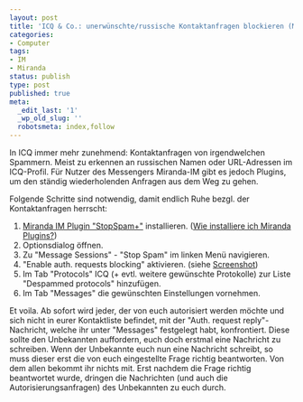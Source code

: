 ```yaml
---
layout: post
title: 'ICQ & Co.: unerwünschte/russische Kontaktanfragen blockieren (Miranda)'
categories:
- Computer
tags:
- IM
- Miranda
status: publish
type: post
published: true
meta:
  _edit_last: '1'
  _wp_old_slug: ''
  robotsmeta: index,follow
---
```

In ICQ immer mehr zunehmend: Kontaktanfragen von irgendwelchen Spammern. Meist zu erkennen an russischen Namen oder URL-Adressen im ICQ-Profil. Für Nutzer des Messengers Miranda-IM gibt es jedoch Plugins, um den ständig wiederholenden Anfragen aus dem Weg zu gehen.

Folgende Schritte sind notwendig, damit endlich Ruhe bezgl. der Kontaktanfragen herrscht:
<ol>
	<li><a href="http://addons.miranda-im.org/details.php?action=viewfile&amp;id=4135">Miranda IM Plugin "StopSpam+"</a> installieren. (<a href="http://miranda-im.de/mediawiki/index.php?title=Kategorie:Plugin#Installation">Wie installiere ich Miranda Plugins?</a>)</li>
	<li>Optionsdialog öffnen.</li>
	<li>Zu "Message Sessions" - "Stop Spam" im linken Menü navigieren.</li>
	<li>"Enable auth. requests blocking" aktivieren. (siehe <a href="http://www.breiteseite.net/blog/wp-content/uploads/2011/01/options.jpg">Screenshot</a>)</li>
	<li>Im Tab "Protocols" ICQ (+ evtl. weitere gewünschte Protokolle) zur Liste "Despammed protocols" hinzufügen.</li>
	<li>Im Tab "Messages" die gewünschten Einstellungen vornehmen.</li>
</ol>
Et voila. Ab sofort wird jeder, der von euch autorisiert werden möchte und sich nicht in eurer Kontaktliste befindet, mit der "Auth. request reply"-Nachricht, welche ihr unter "Messages" festgelegt habt, konfrontiert. Diese sollte den Unbekannten auffordern, euch doch erstmal eine Nachricht zu schreiben. Wenn der Unbekannte euch nun eine Nachricht schreibt, so muss dieser erst die von euch eingestellte Frage richtig beantworten. Von dem allen bekommt ihr nichts mit. Erst nachdem die Frage richtig beantwortet wurde, dringen die Nachrichten (und auch die Autorisierungsanfragen) des Unbekannten zu euch durch.
